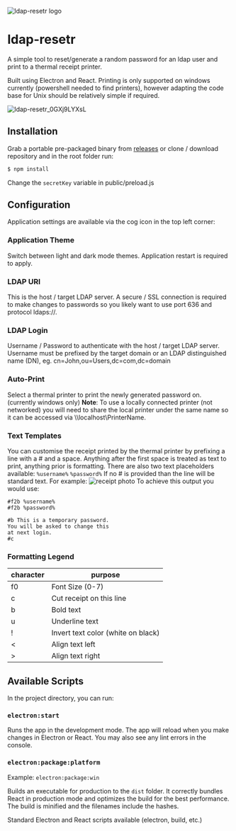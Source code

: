 ![ldap-resetr logo](https://github.com/mattkrins/ldap-resetr/blob/main/public/logo192.png?raw=true)
# ldap-resetr

A simple tool to reset/generate a random password for an ldap user and print to a thermal receipt printer.

Built using Electron and React.
Printing is only supported on windows currently (powershell needed to find printers), however adapting the code base for Unix should be relatively simple if required.

![ldap-resetr_0GXj9LYXsL](https://user-images.githubusercontent.com/2367602/181135227-ba5d34c4-3c2f-48ac-8cc0-86dadcb3a12a.png)

## Installation
Grab a portable pre-packaged binary from [releases](https://github.com/mattkrins/ldap-resetr/releases) or clone / download repository and in the root folder run:
```bash
$ npm install
```
Change the `secretKey` variable in public/preload.js

## Configuration
Application settings are available via the cog icon in the top left corner:

### Application Theme
Switch between light and dark mode themes. Application restart is required to apply.
### LDAP URI
This is the host / target LDAP server. A secure / SSL connection is required to make changes to passwords so you likely want to use port 636 and protocol ldaps://.
### LDAP Login
Username / Password to authenticate with the host / target LDAP server. Username must be prefixed by the target domain or an LDAP distinguished name (DN), eg. cn=John,ou=Users,dc=com,dc=domain
### Auto-Print
Select a thermal printer to print the newly generated password on. (currently windows only)
**Note**: To use a locally connected printer (not networked) you will need to share the local printer under the same name so it can be accessed via \\\\localhost\\PrinterName.

### Text Templates
You can customise the receipt printed by the thermal printer by prefixing a line with a # and a space.
Anything after the first space is treated as text to print, anything prior is formatting.
There are also two text placeholders available: `%username%` `%password%`
If no # is provided than the line will be standard text. For example:
![receipt photo](https://user-images.githubusercontent.com/2367602/181650249-a3b9353b-b67d-449f-852a-4012276c1d63.png)
To achieve this output you would use:
```
#f2b %username%
#f2b %password%

#b This is a temporary password.
You will be asked to change this
at next login.
#c 
```



### Formatting Legend
| character | purpose |
| --- | --- |
| f0 | Font Size (0-7) |
| c | Cut receipt on this line |
| b | Bold text |
| u | Underline text |
| ! | Invert text color (white on black) |
| < | Align text left |
| > | Align text right |

## Available Scripts

In the project directory, you can run:

### `electron:start`

Runs the app in the development mode.
The app will reload when you make changes in Electron or React.
You may also see any lint errors in the console.

### `electron:package:platform`

Example: `electron:package:win`

Builds an executable for production to the `dist` folder.
It correctly bundles React in production mode and optimizes the build for the best performance.
The build is minified and the filenames include the hashes.

Standard Electron and React scripts available (electron, build, etc.)